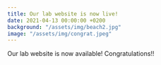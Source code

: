```yaml
---
title: Our lab website is now live!
date: 2021-04-13 00:00:00 +0200
background: "/assets/img/beach2.jpg"
image: "/assets/img/congrat.jpeg"
---
```


Our lab website is now available!
Congratulations!!
